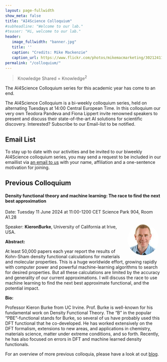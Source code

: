 ```yaml
---
layout: page-fullwidth 
show_meta: false
title: "AI4Science Colloquium"
#subheadline: "Welcome to our lab."
#teaser: "Hi, welcome to our lab."
header:
   image_fullwidth: "banner.jpg"
   title: ''
   caption: "Credits: Mike Mackenzie"
   caption_url: https://www.flickr.com/photos/mikemacmarketing/30212411048
permalink: "/colloquium/"
---
```

> Knowledge Shared = Knowledge<sup>2</sup>

The AI4Science Colloquium series for this academic year has come to an end.

The AI4Science Colloquium is a bi-weekly colloquium series, held on alternating Tuesdays at 14:00 Central European Time. In this colloquium our very own Teodora Pandeva and Fiona Lippert invite renowned speakers to present and discuss their state-of-the-art AI solutions for scientific discovery. Interested? Subscribe to our Email-list to be notified.

## Email List
To stay up to date with our activities and be invited to our biweekly AI4Science colloquium series, you may send a request to be included in our emaillist via [an email to us][9] with your name, affiliation and a one-sentence motivation for joining.



## Previous Colloquium

#### Density functional theory and machine learning:  The race to find the next best approximation

Date: Tuesday 11 June 2024 at 11:00-1200 CET
Science Park 904,  Room A1.28

<img src="../people/KieronBurke.png"
     alt="Kieron Burke"
     width="100"
     style="float: right; margin-right: 10px; border-radius:50%;" />

Speaker: **KieronBurke**, University of California at Irive, USA.

**Abstract:** <br/>

At least 50,000 papers each year report the results of Kohn-Sham density functional calculations for
materials and molecular properties.  This is a huge worldwide effort, growing rapidly with computer
power and powerful machine-learning algorithms to search for desired properties.   But all these
calculations are limited by the accuracy and generality of our current approximations.
I will discuss the race to use machine learning to find the next best approximate functional, and the
potential impact.

**Bio:** <br/>

Professor Kieron Burke from UC Irvine. Prof. Burke is well-known for his fundamental work on Density Functional Theory. The “B” in the popular “PBE”-functional stands for Burke, so several of us have probably used this DFT functional that he co-developed. He has worked extensively on the DFT formalism, extensions to new areas, and applications in chemistry, materials science, matter under extreme conditions, and so forth. Recently, he has also focused on errors in DFT and machine learned density functionals.


<!--
<a class="radius button small" href="https://drive.google.com/file/d/1emgs5118gZSgsX3RfwWhM9BSKUFdE21B/view?usp=share_link">Watch Back</a>
-->

For an overview of more  previous colloquia, please have a look at out [blog][2].

[1]: https://bereau.group/
[2]: /blog/
[9]: /contact/
[3]:https://github.com/undark-lab/swyft
[4]:https://arxiv.org/abs/2011.13951
[5]:http://www.mathben.com/
[6]:https://pubs.acs.org/doi/10.1021/acs.jctc.0c00981
[7]:https://github.com/Ensing-Laboratory/FABULOUS
[8]:www.evozyne.com
[10]:https://arxiv.org/abs/2002.07467
[11]:https://arxiv.org/abs/2206.05032
[12]:https://arxiv.org/abs/2202.13415

